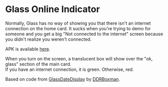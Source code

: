 Glass Online Indicator
====================

Normally, Glass has no way of showing you that there isn't an internet connection on the home card. It sucks when you're trying to demo for someone and you get a big "Not connected to the internet" screen because you didn't realize you weren't connected.

APK is available [here](https://github.com/jzplusplus/glassonlineindicator/releases/tag/v0.1).

When you turn on the screen, a translucent box will show over the "ok, glass" section of the main card.  
If you have an internet connection, it is green. Otherwise, red.


Based on code from [GlassDateDisplay](https://github.com/DDRBoxman/GlassDateDisplay) by [DDRBoxman](https://github.com/DDRBoxman).
